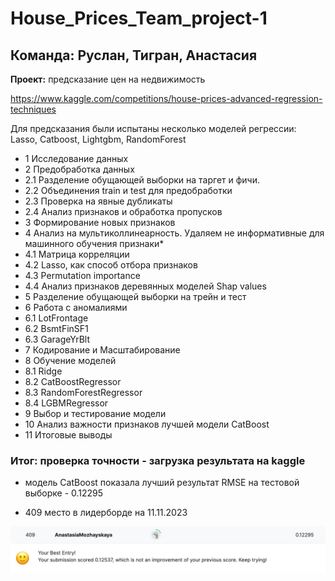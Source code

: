 # House_Prices_Team_project-1
## Команда: Руслан, Тигран, Анастасия

**Проект:** предсказание цен на недвижимость

https://www.kaggle.com/competitions/house-prices-advanced-regression-techniques

Для предсказания были испытаны несколько моделей регрессии: Lasso, Catboost, Lightgbm, RandomForest

* 1  Исследование данных
* 2  Предобработка данных
*  2.1  Разделение обущающей выборки на таргет и фичи.
*  2.2  Объединения train и test для предобработки
*  2.3  Проверка на явные дубликаты
*  2.4  Анализ признаков и обработка пропусков
* 3  Формирование новых признаков
* 4  Анализ на мультиколлинеарность. Удаляем не информативные для машинного обучения признаки* 
*  4.1  Матрица корреляции
*  4.2  Lasso, как способ отбора признаков
*  4.3  Permutation importance
*  4.4  Анализ признаков деревянных моделей Shap values
* 5  Разделение обущающей выборки на трейн и тест
* 6  Работа с аномалиями
*  6.1  LotFrontage
*  6.2  BsmtFinSF1
*  6.3  GarageYrBlt
* 7  Кодирование и Масштабирование
* 8  Обучение моделей
*  8.1  Ridge
*  8.2  CatBoostRegressor
*  8.3  RandomForestRegressor
*  8.4  LGBMRegressor
* 9  Выбор и тестирование модели
* 10  Анализ важности признаков лучшей модели CatBoost
* 11 Итоговые выводы

### Итог: проверка точности - загрузка результата на kaggle 

- модель CatBoost показала лучший результат RMSE на тестовой выборке - 0.12295

- 409 место в лидерборде на 11.11.2023

![картинка](picture.png)
